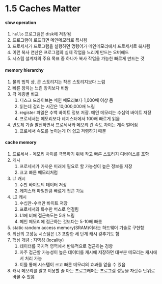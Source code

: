 # 1.5 Caches Matter

#### slow operation

1. `hello` 프로그램은 disk에 저장됨
2. 프로그램이 로드되면 메인메모리로 복사됨
3. 프로세서가 프로그램을 실행하면 명령어가 메인메모리에서 프로세서로 복사됨
4. 이런 복사 연산은 프로그램의 실제 작업을 느리게 만드는 오버헤드
5. 시스템 설계자의 주요 목표 중 하나가 복사 작업을 가능한 빠르게 만드는 것

#### memory hierarchy

1. 물리 법칙 상, 큰 스토리지는 작은 스토리지보다 느림
2. 빠른 장치는 느린 장치보다 비쌈
3. 각 계층별 비교
   1. 디스크 드라이브는 메인 메모리보다 1,000배 이상 큼
   2. 읽는데 걸리는 시간은 10,000,000배 느림
   3. register 파일은 수백 바이트 정보 저장. 메인 메모리는 수십억 바이트 저장
   4. 프로세서는 메모리보다 레지스터에서 100배 빠르게 읽음
4. 반도체 기술 발전하면서 프로세서와 메모리 간 속도 차이는 계속 벌어짐
   1. 프로세서 속도를 높이는게 더 쉽고 저렴하기 때문

#### cache memory

1. 프로세서 - 메모리 차이를 극복하기 위해 작고 빠른 스토리지 디바이스를 포함
2. 캐시
   1. 프로세서가 가까운 미래에 필요로 할 가능성이 높은 정보를 저장
   2. 크고 빠른 메모리처럼
3. L1 캐시
   1. 수만 바이트의 데이터 저장
   2. 레지스터 파일만큼 빠르게 접근 가능
4. L2 캐시
   1. 수십만-수백만 바이트 저장
   2. 프로세서와 특수한 버스로 연결됨
   3. L1에 비해 접근속도는 5배 느림
   4. 메인 메모리에 접근하는 것보다는 5-10배 빠름
5. static random access memory(SRAM)이라는 하드웨어 기술로 구현함
6. 최신의 고성능 시스템은 L3 포함한 세 단계 캐시 갖추기도 함
7. 핵심 개념 : 지역성 (locality)
   1. 데이터를 국지적 영역에서 반복적으로 접근하는 경향
   2. 자주 접근할 가능성이 높은 데이터를 캐시에 저장하면 대부분 메모리는 캐시에서 처리 가능
   3. 이를 통해 시스템이 크고 빠른 메모리의 효과를 얻을 수 있음
8. 캐시 메모리를 알고 이용할 줄 아는 프로그래머는 프로그램 성능을 자릿수 단위로 바꿀 수 있음
